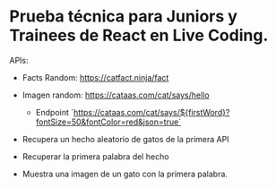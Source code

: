 # Prueba técnica para Juniors y Trainees de React en Live Coding.

APIs:

- Facts Random: https://catfact.ninja/fact
- Imagen random: https://cataas.com/cat/says/hello
  - Endpoint ´https://cataas.com/cat/says/${firstWord}?fontSize=50&fontColor=red&json=true´

- Recupera un hecho aleatorio de gatos de la primera API
- Recuperar la primera palabra del hecho
- Muestra una imagen de un gato con la primera palabra.